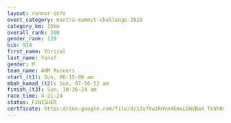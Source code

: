 ```yaml
---
layout: runner-info 
event_category: mantra-summit-challenge-2019 
category_km: 15km 
overall_rank: 200
gender_rank: 139
bib: 914
first_name: Yorizal
last_name: Yusuf
gender: M
team_name: AHM Runners
start_(t1): Sun, 06-15-00 am
mbah_kamad_(t2): Sun, 07-16-52 am
finish_(t3): Sun, 10-36-24 am
race_time: 4-21-24
status: FINISHER
certficate: https:drive.google.com/file/d/13x7VwiRHVn4EmvLOHVBa4_Tekh0mjygR/view?usp=sharing
---
```

